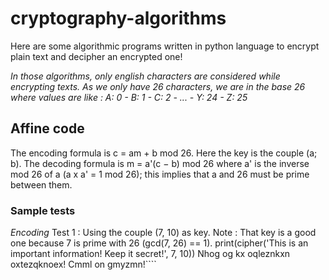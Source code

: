 # cryptography-algorithms
Here are some algorithmic programs written in python language to encrypt plain text and decipher an encrypted one!

*In those algorithms, only english characters are considered while encrypting texts. 
As we only have 26 characters, we are in the base 26 where values are like :
A: 0 - B: 1 - C: 2 - ... - Y: 24 - Z: 25*

## Affine code
The encoding formula is c = am + b mod 26. Here the key is the couple (a; b). 
The decoding formula is m = a'(c − b) mod 26 where a' is the inverse mod 26 of a (a x a' = 1 mod 26); this implies that a and 26 must be prime between them.

### Sample tests
*Encoding*
Test 1 : Using the couple (7, 10) as key.
Note : That key is a good one because 7 is prime with 26 (gcd(7, 26) == 1).
  print(cipher('This is an important information! Keep it secret!', 7, 10))
  Nhog og kx oqleznkxn oxtezqknoex! Cmml on gmyzmn!````
